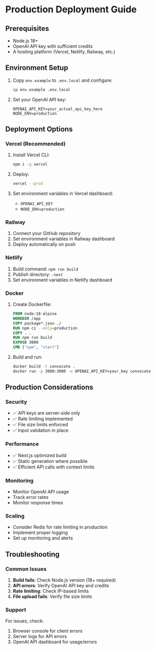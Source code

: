 # Production Deployment Guide

## Prerequisites

- Node.js 18+ 
- OpenAI API key with sufficient credits
- A hosting platform (Vercel, Netlify, Railway, etc.)

## Environment Setup

1. Copy `env.example` to `.env.local` and configure:
   ```bash
   cp env.example .env.local
   ```

2. Set your OpenAI API key:
   ```env
   OPENAI_API_KEY=your_actual_api_key_here
   NODE_ENV=production
   ```

## Deployment Options

### Vercel (Recommended)

1. Install Vercel CLI:
   ```bash
   npm i -g vercel
   ```

2. Deploy:
   ```bash
   vercel --prod
   ```

3. Set environment variables in Vercel dashboard:
   - `OPENAI_API_KEY`
   - `NODE_ENV=production`

### Railway

1. Connect your GitHub repository
2. Set environment variables in Railway dashboard
3. Deploy automatically on push

### Netlify

1. Build command: `npm run build`
2. Publish directory: `.next`
3. Set environment variables in Netlify dashboard

### Docker

1. Create Dockerfile:
   ```dockerfile
   FROM node:18-alpine
   WORKDIR /app
   COPY package*.json ./
   RUN npm ci --only=production
   COPY . .
   RUN npm run build
   EXPOSE 3000
   CMD ["npm", "start"]
   ```

2. Build and run:
   ```bash
   docker build -t convocate .
   docker run -p 3000:3000 -e OPENAI_API_KEY=your_key convocate
   ```

## Production Considerations

### Security
- ✅ API keys are server-side only
- ✅ Rate limiting implemented
- ✅ File size limits enforced
- ✅ Input validation in place

### Performance
- ✅ Next.js optimized build
- ✅ Static generation where possible
- ✅ Efficient API calls with context limits

### Monitoring
- Monitor OpenAI API usage
- Track error rates
- Monitor response times

### Scaling
- Consider Redis for rate limiting in production
- Implement proper logging
- Set up monitoring and alerts

## Troubleshooting

### Common Issues

1. **Build fails**: Check Node.js version (18+ required)
2. **API errors**: Verify OpenAI API key and credits
3. **Rate limiting**: Check IP-based limits
4. **File upload fails**: Verify file size limits

### Support

For issues, check:
1. Browser console for client errors
2. Server logs for API errors
3. OpenAI API dashboard for usage/errors
